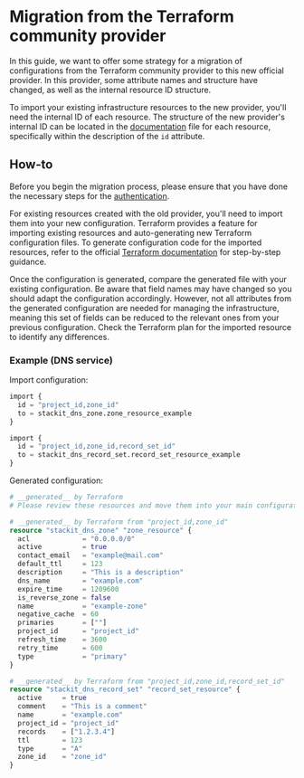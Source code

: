 # Migration from the Terraform community provider

In this guide, we want to offer some strategy for a migration of configurations from the Terraform community provider to this new official provider. In this provider, some attribute names and structure have changed, as well as the internal resource ID structure.

To import your existing infrastructure resources to the new provider, you'll need the internal ID of each resource. The structure of the new provider's internal ID can be located in the [documentation](./docs/resources) file for each resource, specifically within the description of the `id` attribute.

## How-to
Before you begin the migration process, please ensure that you have done the necessary steps for the [authentication](./README.md#authentication).

For existing resources created with the old provider, you'll need to import them into your new configuration. Terraform provides a feature for importing existing resources and auto-generating new Terraform configuration files. To generate configuration code for the imported resources, refer to the official [Terraform documentation](https://developer.hashicorp.com/terraform/language/import/generating-configuration) for step-by-step guidance.

Once the configuration is generated, compare the generated file with your existing configuration. Be aware that field names may have changed so you should adapt the configuration accordingly. However, not all attributes from the generated configuration are needed for managing the infrastructure, meaning this set of fields can be reduced to the relevant ones from your previous configuration. Check the Terraform plan for the imported resource to identify any differences.

### Example (DNS service)
Import configuration:
```terraform
import {
  id = "project_id,zone_id"
  to = stackit_dns_zone.zone_resource_example
}

import {
  id = "project_id,zone_id,record_set_id"
  to = stackit_dns_record_set.record_set_resource_example
}
```

Generated configuration:
```terraform
# __generated__ by Terraform
# Please review these resources and move them into your main configuration files.

# __generated__ by Terraform from "project_id,zone_id"
resource "stackit_dns_zone" "zone_resource" {
  acl             = "0.0.0.0/0"
  active          = true
  contact_email   = "example@mail.com"
  default_ttl     = 123
  description     = "This is a description"
  dns_name        = "example.com"
  expire_time     = 1209600
  is_reverse_zone = false
  name            = "example-zone"
  negative_cache  = 60
  primaries       = [""]
  project_id      = "project_id"
  refresh_time    = 3600
  retry_time      = 600
  type            = "primary"
}

# __generated__ by Terraform from "project_id,zone_id,record_set_id"
resource "stackit_dns_record_set" "record_set_resource" {
  active     = true
  comment    = "This is a comment"
  name       = "example.com"
  project_id = "project_id"
  records    = ["1.2.3.4"]
  ttl        = 123
  type       = "A"
  zone_id    = "zone_id"
}
```
